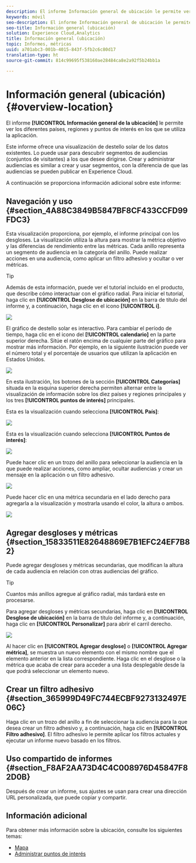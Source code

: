 ```yaml
---
description: El informe Información general de ubicación le permite ver los diferentes países, regiones y puntos de interés en los que se utiliza la aplicación.
keywords: móvil
seo-description: El informe Información general de ubicación le permite ver los diferentes países, regiones y puntos de interés en los que se utiliza la aplicación.
seo-title: Información general (ubicación)
solution: Experience Cloud,Analytics
title: Información general (ubicación)
topic: Informes, métricas
uuid: a701abc3-001b-4015-843f-5fb2c6c80d17
translation-type: ht
source-git-commit: 814c99695f538160ae28484ca8e2a92f5b24bb1a

---
```



# Información general (ubicación){#overview-location}

El informe **[!UICONTROL Información general de la ubicación]** le permite ver los diferentes países, regiones y puntos de interés en los que se utiliza la aplicación.

Este informe ofrece una visualización de destello solar de los datos existentes. Lo puede usar para descubrir segmentos de audiencias (conjuntos de visitantes) a los que desee dirigirse. Crear y administrar audiencias es similar a crear y usar segmentos, con la diferencia de que las audiencias se pueden publicar en Experience Cloud.

A continuación se proporciona información adicional sobre este informe:

## Navegación y uso {#section_4A88C3849B5847BF8CF433CCFD99FDC3}

Esta visualización proporciona, por ejemplo, el informe principal con los desgloses. La visualización utiliza la altura para mostrar la métrica objetivo y las diferencias de rendimiento entre las métricas. Cada anillo representa un segmento de audiencia en la categoría del anillo. Puede realizar acciones en una audiencia, como aplicar un filtro adhesivo y ocultar o ver métricas.

>[!TIP]
>
>Además de esta información, puede ver el tutorial incluido en el producto, que describe cómo interactuar con el gráfico radial. Para iniciar el tutorial, haga clic en **[!UICONTROL Desglose de ubicación]** en la barra de título del informe y, a continuación, haga clic en el icono **[!UICONTROL i]**.

![](assets/location.png)

El gráfico de destello solar es interactivo. Para cambiar el período de tiempo, haga clic en el icono del **[!UICONTROL calendario]** en la parte superior derecha. Sitúe el ratón encima de cualquier parte del gráfico para mostrar más información. Por ejemplo, en la siguiente ilustración puede ver el número total y el porcentaje de usuarios que utilizan la aplicación en Estados Unidos.

![](assets/location_mouse.png)

En esta ilustración, los botones de la sección **[!UICONTROL Categorías]** situada en la esquina superior derecha permiten alternar entre la visualización de información sobre los diez países y regiones principales y los tres **[!UICONTROL puntos de interés]** principales.

Esta es la visualización cuando selecciona **[!UICONTROL País]**:

![](assets/location_countries.png)

Esta es la visualización cuando selecciona **[!UICONTROL Puntos de interés]**:

![](assets/location_poi.png)

Puede hacer clic en un trozo del anillo para seleccionar la audiencia en la que puede realizar acciones, como ampliar, ocultar audiencias y crear un mensaje en la aplicación o un filtro adhesivo.

![](assets/location_aud.png)

Puede hacer clic en una métrica secundaria en el lado derecho para agregarla a la visualización y mostrarla usando el color, la altura o ambos.

![](assets/location_secondary.png)

## Agregar desgloses y métricas {#section_15833511E82648869E7B1EFC24EF7B82}

Puede agregar desgloses y métricas secundarias, que modifican la altura de cada audiencia en relación con otras audiencias del gráfico.

>[!TIP]
>
>Cuantos más anillos agregue al gráfico radial, más tardará este en procesarse.

Para agregar desgloses y métricas secundarias, haga clic en **[!UICONTROL Desglose de ubicación]** en la barra de título del informe y, a continuación, haga clic en **[!UICONTROL Personalizar]** para abrir el carril derecho.

![](assets/location_rail.png)

Al hacer clic en **[!UICONTROL Agregar desglose]** o **[!UICONTROL Agregar métrica]**, se muestra un nuevo elemento con el mismo nombre que el elemento anterior en la lista correspondiente. Haga clic en el desglose o la métrica que acaba de crear para acceder a una lista desplegable desde la que podrá seleccionar un elemento nuevo.

## Crear un filtro adhesivo {#section_365999D49FC744ECBF9273132497E06C}

Haga clic en un trozo del anillo a fin de seleccionar la audiencia para la que desea crear un filtro adhesivo y, a continuación, haga clic en **[!UICONTROL Filtro adhesivo]**. El filtro adhesivo le permite aplicar los filtros actuales y ejecutar un informe nuevo basado en los filtros.

## Uso compartido de informes {#section_F8AF2AA73D4C4C008976D45847F82D0B}

Después de crear un informe, sus ajustes se usan para crear una dirección URL personalizada, que puede copiar y compartir.

## Información adicional

Para obtener más información sobre la ubicación, consulte los siguientes temas:

* [Mapa](/help/using/location/c-map-points.md)
* [Administrar puntos de interés](/help/using/location/t-manage-points.md)